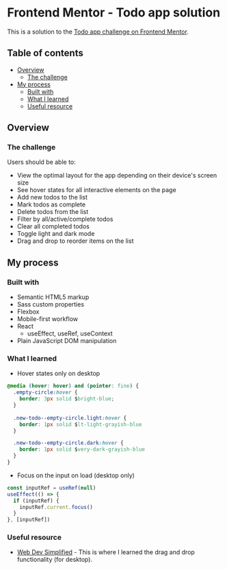 # Frontend Mentor - Todo app solution

This is a solution to the [Todo app challenge on Frontend Mentor](https://www.frontendmentor.io/challenges/todo-app-Su1_KokOW).

## Table of contents

- [Overview](#overview)
  - [The challenge](#the-challenge)
- [My process](#my-process)
  - [Built with](#built-with)
  - [What I learned](#what-i-learned)
  - [Useful resource](#useful-resource)

## Overview

### The challenge

Users should be able to:

- View the optimal layout for the app depending on their device's screen size
- See hover states for all interactive elements on the page
- Add new todos to the list
- Mark todos as complete
- Delete todos from the list
- Filter by all/active/complete todos
- Clear all completed todos
- Toggle light and dark mode
- Drag and drop to reorder items on the list

## My process

### Built with

- Semantic HTML5 markup
- Sass custom properties
- Flexbox
- Mobile-first workflow
- React
  - useEffect, useRef, useContext
- Plain JavaScript DOM manipulation

### What I learned

- Hover states only on desktop
```css
@media (hover: hover) and (pointer: fine) {
  .empty-circle:hover {
    border: 3px solid $bright-blue;
  }
  
  .new-todo--empty-circle.light:hover {
    border: 1px solid $lt-light-grayish-blue
  }

  .new-todo--empty-circle.dark:hover {
    border: 1px solid $very-dark-grayish-blue
  }
}
```

- Focus on the input on load (desktop only)
```js
const inputRef = useRef(null)
useEffect(() => {
  if (inputRef) {
    inputRef.current.focus()
  }
}, [inputRef])
```

### Useful resource

- [Web Dev Simplified](https://www.youtube.com/WebDevSimplified) - This is where I learned the drag and drop functionality (for desktop).
